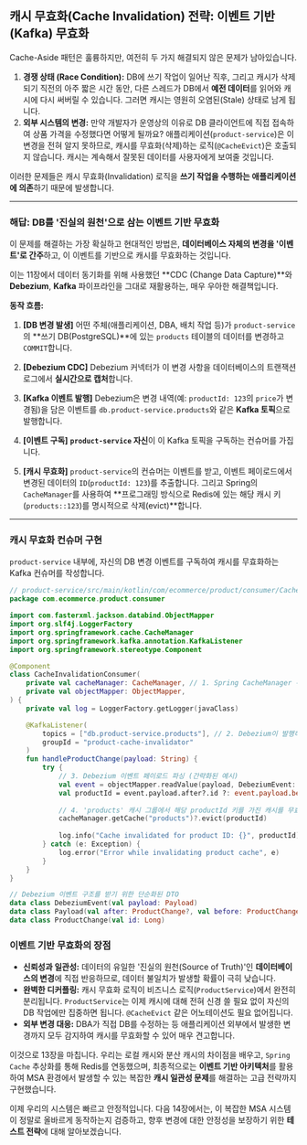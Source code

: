 ## 캐시 무효화(Cache Invalidation) 전략: 이벤트 기반(Kafka) 무효화

Cache-Aside 패턴은 훌륭하지만, 여전히 두 가지 해결되지 않은 문제가 남아있습니다.

1.  **경쟁 상태 (Race Condition):** DB에 쓰기 작업이 일어난 직후, 그리고 캐시가 삭제되기 직전의 아주 짧은 시간 동안, 다른 스레드가 DB에서 **예전 데이터**를 읽어와 캐시에 다시 써버릴 수 있습니다. 그러면 캐시는 영원히 오염된(Stale) 상태로 남게 됩니다.
2.  **외부 시스템의 변경:** 만약 개발자가 운영상의 이유로 DB 클라이언트에 직접 접속하여 상품 가격을 수정했다면 어떻게 될까요? 애플리케이션(`product-service`)은 이 변경을 전혀 알지 못하므로, 캐시를 무효화(삭제)하는 로직(`@CacheEvict`)은 호출되지 않습니다. 캐시는 계속해서 잘못된 데이터를 사용자에게 보여줄 것입니다.

이러한 문제들은 캐시 무효화(Invalidation) 로직을 **쓰기 작업을 수행하는 애플리케이션에 의존**하기 때문에 발생합니다.

-----

### 해답: DB를 '진실의 원천'으로 삼는 이벤트 기반 무효화

이 문제를 해결하는 가장 확실하고 현대적인 방법은, **데이터베이스 자체의 변경을 '이벤트'로 간주**하고, 이 이벤트를 기반으로 캐시를 무효화하는 것입니다.

이는 11장에서 데이터 동기화를 위해 사용했던 \*\*CDC (Change Data Capture)\*\*와 **Debezium**, **Kafka** 파이프라인을 그대로 재활용하는, 매우 우아한 해결책입니다.

**동작 흐름:**

1.  **[DB 변경 발생]** 어떤 주체(애플리케이션, DBA, 배치 작업 등)가 `product-service`의 \*\*쓰기 DB(PostgreSQL)\*\*에 있는 `products` 테이블의 데이터를 변경하고 `COMMIT`합니다.

2.  **[Debezium CDC]** Debezium 커넥터가 이 변경 사항을 데이터베이스의 트랜잭션 로그에서 **실시간으로 캡처**합니다.

3.  **[Kafka 이벤트 발행]** Debezium은 변경 내역(예: `productId: 123`의 `price`가 변경됨)을 담은 이벤트를 `db.product-service.products`와 같은 **Kafka 토픽**으로 발행합니다.

4.  **[이벤트 구독]** **`product-service` 자신**이 이 Kafka 토픽을 구독하는 컨슈머를 가집니다.

5.  **[캐시 무효화]** `product-service`의 컨슈머는 이벤트를 받고, 이벤트 페이로드에서 변경된 데이터의 `ID`(`productId: 123`)를 추출합니다. 그리고 Spring의 `CacheManager`를 사용하여 \*\*프로그래밍 방식으로 Redis에 있는 해당 캐시 키(`products::123`)를 명시적으로 삭제(evict)\*\*합니다.

-----

### 캐시 무효화 컨슈머 구현

`product-service` 내부에, 자신의 DB 변경 이벤트를 구독하여 캐시를 무효화하는 Kafka 컨슈머를 작성합니다.

```kotlin
// product-service/src/main/kotlin/com/ecommerce/product/consumer/CacheInvalidationConsumer.kt
package com.ecommerce.product.consumer

import com.fasterxml.jackson.databind.ObjectMapper
import org.slf4j.LoggerFactory
import org.springframework.cache.CacheManager
import org.springframework.kafka.annotation.KafkaListener
import org.springframework.stereotype.Component

@Component
class CacheInvalidationConsumer(
    private val cacheManager: CacheManager, // 1. Spring CacheManager 주입
    private val objectMapper: ObjectMapper,
) {
    private val log = LoggerFactory.getLogger(javaClass)

    @KafkaListener(
        topics = ["db.product-service.products"], // 2. Debezium이 발행하는 토픽 구독
        groupId = "product-cache-invalidator"
    )
    fun handleProductChange(payload: String) {
        try {
            // 3. Debezium 이벤트 페이로드 파싱 (간략화된 예시)
            val event = objectMapper.readValue(payload, DebeziumEvent::class.java)
            val productId = event.payload.after?.id ?: event.payload.before?.id ?: return
            
            // 4. 'products' 캐시 그룹에서 해당 productId 키를 가진 캐시를 무효화
            cacheManager.getCache("products")?.evict(productId)
            
            log.info("Cache invalidated for product ID: {}", productId)
        } catch (e: Exception) {
            log.error("Error while invalidating product cache", e)
        }
    }
}

// Debezium 이벤트 구조를 받기 위한 단순화된 DTO
data class DebeziumEvent(val payload: Payload)
data class Payload(val after: ProductChange?, val before: ProductChange?)
data class ProductChange(val id: Long)
```

### 이벤트 기반 무효화의 장점

  * **신뢰성과 일관성:** 데이터의 유일한 '진실의 원천(Source of Truth)'인 **데이터베이스의 변경**에 직접 반응하므로, 데이터 불일치가 발생할 확률이 극히 낮습니다.
  * **완벽한 디커플링:** 캐시 무효화 로직이 비즈니스 로직(`ProductService`)에서 완전히 분리됩니다. `ProductService`는 이제 캐시에 대해 전혀 신경 쓸 필요 없이 자신의 DB 작업에만 집중하면 됩니다. `@CacheEvict` 같은 어노테이션도 필요 없어집니다.
  * **외부 변경 대응:** DBA가 직접 DB를 수정하는 등 애플리케이션 외부에서 발생한 변경까지 모두 감지하여 캐시를 무효화할 수 있어 매우 견고합니다.

이것으로 13장을 마칩니다. 우리는 로컬 캐시와 분산 캐시의 차이점을 배우고, `Spring Cache` 추상화를 통해 Redis를 연동했으며, 최종적으로는 **이벤트 기반 아키텍처**를 활용하여 MSA 환경에서 발생할 수 있는 복잡한 **캐시 일관성 문제**를 해결하는 고급 전략까지 구현했습니다.

이제 우리의 시스템은 빠르고 안정적입니다. 다음 14장에서는, 이 복잡한 MSA 시스템이 정말로 올바르게 동작하는지 검증하고, 향후 변경에 대한 안정성을 보장하기 위한 **테스트 전략**에 대해 알아보겠습니다.
